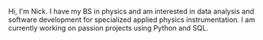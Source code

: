 Hi, I'm Nick. I have my BS in physics and am interested in data analysis and software development for specialized applied physics instrumentation. I am currently working on passion projects using Python and SQL.

